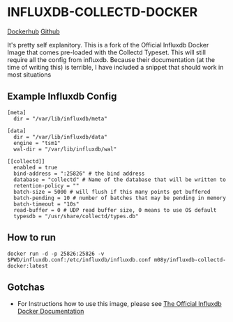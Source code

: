 # INFLUXDB-COLLECTD-DOCKER

[Dockerhub](https://hub.docker.com/r/m08y/influxdb-collectd-docker)
[Github](https://github.com/aneurinprice/influxdb-collectd-docker)

It's pretty self explanitory. This is a fork of the Official Influxdb Docker Image that comes pre-loaded with the Collectd  Typeset. This will still require all the config from influxdb. Because their documentation (at the time of writing this) is terrible, I have included a snippet that should work in most situations

## Example Influxdb Config
```
[meta]
  dir = "/var/lib/influxdb/meta"

[data]
  dir = "/var/lib/influxdb/data"
  engine = "tsm1"
  wal-dir = "/var/lib/influxdb/wal"

[[collectd]]
  enabled = true
  bind-address = ":25826" # the bind address
  database = "collectd" # Name of the database that will be written to
  retention-policy = ""
  batch-size = 5000 # will flush if this many points get buffered
  batch-pending = 10 # number of batches that may be pending in memory
  batch-timeout = "10s"
  read-buffer = 0 # UDP read buffer size, 0 means to use OS default
  typesdb = "/usr/share/collectd/types.db"
```

## How to run
```
docker run -d -p 25826:25826 -v $PWD/influxdb.conf:/etc/influxdb/influxdb.conf m08y/influxdb-collectd-docker:latest
```

## Gotchas
  - For Instructions how to use this image, please see [The Official Influxdb Docker Documentation](https://hub.docker.com/_/influxdb)
